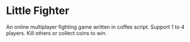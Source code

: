 Little Fighter
===
An online multiplayer fighting game written in coffee script. Support 1 to 4 players. Kill others or collect coins to win.

